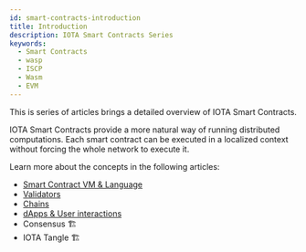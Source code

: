 ```yaml
---
id: smart-contracts-introduction
title: Introduction
description: IOTA Smart Contracts Series
keywords:
  - Smart Contracts
  - wasp
  - ISCP
  - Wasm
  - EVM
---
```


This is series of articles brings a detailed overview of IOTA Smart Contracts.

IOTA Smart Contracts provide a more natural way of running distributed computations. Each smart contract can be executed in a localized context without forcing the whole network to execute it.

Learn more about the concepts in the following articles:

- [Smart Contract VM & Language](02_VM-and-languages.md)
- [Validators](03_validators.md)
- [Chains](04_chains.md)
- [dApps & User interactions](05_dapps.md)
- Consensus 🏗
- IOTA Tangle 🏗
